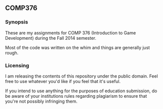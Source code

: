 ## COMP376

### Synopsis

These are my assignments for COMP 376 (Introduction to Game Development) during
the Fall 2014 semester.

Most of the code was written on the whim and things are generally just rough.

### Licensing

I am releasing the contents of this repository under the public domain. Feel
free to use whatever you'd like if you feel that it's useful.

If you intend to use anything for the purposes of education submission, do be
aware of your institutions rules regarding plagiarism to ensure that you're 
not possibly infringing them.